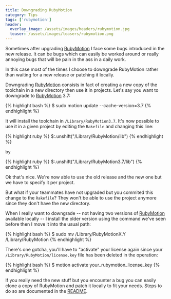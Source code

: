 ```yaml
---
title: Downgrading RubyMotion
category: Tips
tags: ['rubymotion']
header:
  overlay_image: /assets/images/headers/rubymotion.jpg
  teaser: /assets/images/teasers/rubymotion.png
---
```


Sometimes after upgrading [RubyMotion][] I face some bugs introduced in the new release. It can be bugs which can easily be worked around or really annoying bugs that will be pain in the ass in a daily work.

In this case most of the times I choose to downgrade RubyMotion rather than waiting for a new release or patching it locally.

Downgrading [RubyMotion][] consists in fact of creating a new copy of the toolchain in a new directory then use it in projects. Let's say you want to downgrade to [RubyMotion][] 3.7:

{% highlight bash %}
$ sudo motion update --cache-version=3.7
{% endhighlight %}

It will install the toolchain in `/Library/RubyMotion3.7`. It's now possible to use it in a given project by editing the `Rakefile` and changing this line:

{% highlight ruby %}
$:.unshift("/Library/RubyMotion/lib")
{% endhighlight %}

by

{% highlight ruby %}
$:.unshift("/Library/RubyMotion3.7/lib")
{% endhighlight %}

Ok that's nice. We're now able to use the old release and the new one but we have to specify it per project.

But what if your teammates have not upgraded but you commited this change to the `Rakefile`? They won't be able to use the project anymore since they don't have the new directory.

When I really want to downgrade -- not having two versions of [RubyMotion][] available locally -- I install the older version using the command we've seen before then I move it into the usual path:

{% highlight bash %}
$ sudo mv /Library/RubyMotionX.Y /Library/RubyMotion
{% endhighlight %}

There's one gotcha, you'll have to "activate" your license again since your `/Library/RubyMotion/license.key` file has been deleted in the operation:

{% highlight bash %}
$ motion activate your_rubymotion_license_key
{% endhighlight %}

If you really need the new stuff but you encounter a bug you can easily clone a
copy of RubyMotion and patch it locally to fit your needs. Steps to do so are
documented in the [README][].

[RubyMotion]: http://www.rubymotion.com
[README]: https://github.com/HipByte/RubyMotion/blob/master/README.rdoc
